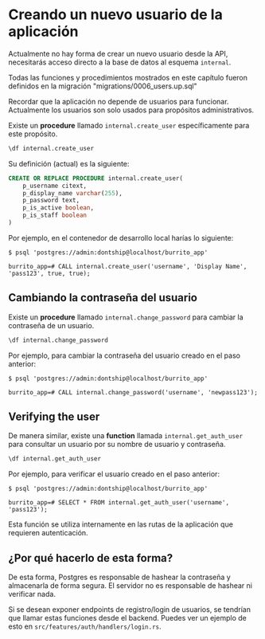 <!-- markdownlint-disable MD033 MD041 -->

# Creando un nuevo usuario de la aplicación

Actualmente no hay forma de crear un nuevo usuario desde la API, necesitarás
acceso directo a la base de datos al esquema `internal`.

<div class="warning">
Todas las funciones y procedimientos mostrados en este capítulo fueron
definidos en la migración "migrations/0006_users.up.sql"

Recordar que la aplicación no depende de usuarios para funcionar. Actualmente
los usuarios son solo usados para propósitos administrativos.
</div>

Existe un **procedure** llamado `internal.create_user` específicamente para este propósito.

```sql
\df internal.create_user
```

Su definición (actual) es la siguiente:

```sql
CREATE OR REPLACE PROCEDURE internal.create_user(
    p_username citext,
    p_display_name varchar(255),
    p_password text,
    p_is_active boolean,
    p_is_staff boolean
)
```

Por ejemplo, en el contenedor de desarrollo local harías lo siguiente:

```console
$ psql 'postgres://admin:dontship@localhost/burrito_app'

burrito_app=# CALL internal.create_user('username', 'Display Name', 'pass123', true, true);
```

## Cambiando la contraseña del usuario

Existe un **procedure** llamado `internal.change_password` para cambiar la
contraseña de un usuario.

```sql
\df internal.change_password
```

Por ejemplo, para cambiar la contraseña del usuario creado en el paso anterior:

```console
$ psql 'postgres://admin:dontship@localhost/burrito_app'

burrito_app=# CALL internal.change_password('username', 'newpass123');
```

## Verifying the user

De manera similar, existe una **function** llamada `internal.get_auth_user`
para consultar un usuario por su nombre de usuario y contraseña.

```sql
\df internal.get_auth_user
```

Por ejemplo, para verificar el usuario creado en el paso anterior:

```console
$ psql 'postgres://admin:dontship@localhost/burrito_app'

burrito_app=# SELECT * FROM internal.get_auth_user('username', 'pass123');
```

Esta función se utiliza internamente en las rutas de la aplicación que
requieren autenticación.

## ¿Por qué hacerlo de esta forma?

De esta forma, Postgres es responsable de hashear la contraseña y almacenarla
de forma segura. El servidor no es responsable de hashear ni verificar nada.

Si se desean exponer endpoints de registro/login de usuarios, se tendrían
que llamar estas funciones desde el backend. Puedes ver un ejemplo de esto en
`src/features/auth/handlers/login.rs`.
